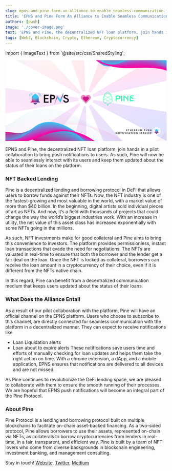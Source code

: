 ```yaml
---
slug: epns-and-pine-form-an-alliance-to-enable-seamless-communication-for-users
title: 'EPNS and Pine Form An Alliance to Enable Seamless Communication for Users'
authors: [push]
image: './cover-image.png'
text: 'EPNS and Pine, the decentralized NFT loan platform, join hands in a pilot collaboration to bring push notifications to users. As such, Pine will now be able to seamlessly interact with its users and keep them updated about the status of their loans on the platform.'
tags: [Web3, Blockchain, Crypto, Ethereum, Cryptocurrency]
---
```

import { ImageText } from '@site/src/css/SharedStyling';

![Cover image of EPNS and Pine Form An Alliance to Enable Seamless Communication for Users](./cover-image.png)
<!--truncate-->

EPNS and Pine, the decentralized NFT loan platform, join hands in a pilot collaboration to bring push notifications to users. As such, Pine will now be able to seamlessly interact with its users and keep them updated about the status of their loans on the platform.


### NFT Backed Lending
Pine is a decentralized lending and borrowing protocol in DeFi that allows users to borrow funds against their NFTs. Now, the NFT industry is one of the fastest-growing and most valuable in the world, with a market value of more than $40 billion. In the beginning, digital artists sold individual pieces of art as NFTs. And now, it’s a field with thousands of projects that could change the way the world’s biggest industries work. With an increase in utility, the net value of this asset class has increased exponentially with some NFTs going in the millions.

As such, NFT investments make for good collateral and Pine aims to bring this convenience to investors. The platform provides permissionless, instant loan transactions that evade the need for negotiations. The NFTs are valuated in real-time to ensure that both the borrower and the lender get a fair deal on the loan. Once the NFT is locked as collateral, borrowers can receive the loan amount in a cryptocurrency of their choice, even if it is different from the NFTs native chain.

In this regard, Pine can benefit from a decentralized communication medium that keeps users updated about the status of their loans.


### What Does the Alliance Entail
As a result of our pilot collaboration with the platform, Pine will have an official channel on the EPNS platform. Users who choose to subscribe to this channel, are directly connected for seamless communication with the platform in a decentralized manner. They can expect to receive notifications like

- Loan Liquidation alerts
- Loan about to expire alerts
These notifications save users time and efforts of manually checking for loan updates and helps them take the right action on time. With a chrome extension, a dApp, and a mobile application, EPNS ensures that notifications are delivered to all devices and are not missed.

As Pine continues to revolutionize the DeFi lending space, we are pleased to collaborate with them to ensure the smooth running of their processes. We are hopeful that EPNS push notifications will become an integral part of the Pine Protocol.

### About Pine

Pine Protocol is a lending and borrowing protocol built on multiple blockchains to facilitate on-chain asset-backed financing. As a two-sided protocol, Pine allows borrowers to use their assets, represented on-chain via NFTs, as collaterals to borrow cryptocurrencies from lenders in real-time, in a fair, transparent, and efficient way. Pine is built by a team of NFT lovers who come from diverse backgrounds in blockchain engineering, investment banking, and management consulting.

Stay in touch! [Website](https://pine.loans/), [Twitter](https://twitter.com/PineLoans), [Medium](https://medium.com/@PineLoans)




